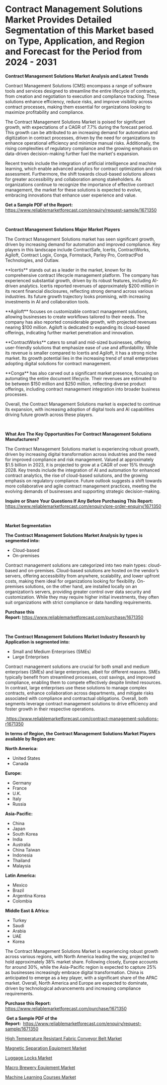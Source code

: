 <p><h1>Contract Management Solutions Market Provides Detailed Segmentation of this Market based on Type, Application, and Region and Forecast for the Period from 2024 - 2031</h1></p><p><strong>Contract Management Solutions Market Analysis and Latest Trends</strong></p>
<p><p>Contract Management Solutions (CMS) encompass a range of software tools and services designed to streamline the entire lifecycle of contracts, from creation and negotiation to execution and compliance tracking. These solutions enhance efficiency, reduce risks, and improve visibility across contract processes, making them essential for organizations looking to maximize profitability and compliance.</p><p>The Contract Management Solutions Market is poised for significant growth, with expectations of a CAGR of 7.7% during the forecast period. This growth can be attributed to an increasing demand for automation and digitization in contract processes, driven by the need for organizations to enhance operational efficiency and minimize manual risks. Additionally, the rising complexities of regulatory compliance and the growing emphasis on data-driven decision-making further fuel the market's expansion.</p><p>Recent trends include the integration of artificial intelligence and machine learning, which enable advanced analytics for contract optimization and risk assessment. Furthermore, the shift towards cloud-based solutions allows for greater accessibility and collaboration among stakeholders. As organizations continue to recognize the importance of effective contract management, the market for these solutions is expected to evolve, embracing innovations that enhance user experience and value.</p></p>
<p><strong>Get a Sample PDF of the Report:&nbsp;</strong> <a href="https://www.reliablemarketforecast.com/enquiry/request-sample/1671350?utm_campaign=1170&utm_medium=2&utm_source=Github&utm_content=ia&utm_term=20122024&utm_id=contract-management-solutions">https://www.reliablemarketforecast.com/enquiry/request-sample/1671350</a></p>
<p>&nbsp;</p>
<p><strong>Contract Management Solutions Major Market Players</strong></p>
<p><p>The Contract Management Solutions market has seen significant growth, driven by increasing demand for automation and improved compliance. Key players in this landscape include ContractSafe, Icertis, ContractWorks, Agiloft, Contract Logix, Conga, Formstack, Parley Pro, ContractPod Technologies, and Outlaw.</p><p>**Icertis** stands out as a leader in the market, known for its comprehensive contract lifecycle management platform. The company has experienced substantial growth, driven by its robust features, including AI-driven analytics. Icertis reported revenues of approximately $200 million in its recent financial disclosures, reflecting strong demand across various industries. Its future growth trajectory looks promising, with increasing investments in AI and collaboration tools.</p><p>**Agiloft** focuses on customizable contract management solutions, allowing businesses to create workflows tailored to their needs. The company has also reported considerable growth, with projected revenues nearing $100 million. Agiloft is dedicated to expanding its cloud-based offerings, indicating further market penetration and innovation.</p><p>**ContractWorks** caters to small and mid-sized businesses, offering user-friendly solutions that emphasize ease of use and affordability. While its revenue is smaller compared to Icertis and Agiloft, it has a strong niche market. Its growth potential lies in the increasing trend of small enterprises adopting digital solutions for contract management.</p><p>**Conga** has also carved out a significant market presence, focusing on automating the entire document lifecycle. Their revenues are estimated to be between $150 million and $250 million, reflecting diverse product offerings, including contract management integration into broader business processes.</p><p>Overall, the Contract Management Solutions market is expected to continue its expansion, with increasing adoption of digital tools and AI capabilities driving future growth across these players.</p></p>
<p>&nbsp;</p>
<p><strong>What Are The Key Opportunities For Contract Management Solutions Manufacturers?</strong></p>
<p><p>The Contract Management Solutions market is experiencing robust growth, driven by increasing digital transformation across industries and the need for improved compliance and risk management. Valued at approximately $1.5 billion in 2023, it is projected to grow at a CAGR of over 15% through 2028. Key trends include the integration of AI and automation for enhanced contract analytics, the rise of cloud-based solutions, and the growing emphasis on regulatory compliance. Future outlook suggests a shift towards more collaborative and agile contract management practices, meeting the evolving demands of businesses and supporting strategic decision-making.</p></p>
<p><strong>Inquire or Share Your Questions If Any Before Purchasing This Report:</strong> <a href="https://www.reliablemarketforecast.com/enquiry/pre-order-enquiry/1671350?utm_campaign=1170&utm_medium=2&utm_source=Github&utm_content=ia&utm_term=20122024&utm_id=contract-management-solutions">https://www.reliablemarketforecast.com/enquiry/pre-order-enquiry/1671350</a></p>
<p>&nbsp;</p>
<p><strong>Market Segmentation</strong></p>
<p><strong>The Contract Management Solutions Market Analysis by types is segmented into:</strong></p>
<p><ul><li>Cloud-based</li><li>On-premises</li></ul></p>
<p><p>Contract management solutions are categorized into two main types: cloud-based and on-premises. Cloud-based solutions are hosted on the vendor’s servers, offering accessibility from anywhere, scalability, and lower upfront costs, making them ideal for organizations looking for flexibility. On-premises solutions, on the other hand, are installed locally on an organization’s servers, providing greater control over data security and customization. While they may require higher initial investments, they often suit organizations with strict compliance or data handling requirements.</p></p>
<p><strong>Purchase this Report:&nbsp;</strong><a href="https://www.reliablemarketforecast.com/purchase/1671350?utm_campaign=1170&utm_medium=2&utm_source=Github&utm_content=ia&utm_term=20122024&utm_id=contract-management-solutions">https://www.reliablemarketforecast.com/purchase/1671350</a></p>
<p>&nbsp;</p>
<p><strong>The Contract Management Solutions Market Industry Research by Application is segmented into:</strong></p>
<p><ul><li>Small and Medium Enterprises (SMEs)</li><li>Large Enterprises</li></ul></p>
<p><p>Contract management solutions are crucial for both small and medium enterprises (SMEs) and large enterprises, albeit for different reasons. SMEs typically benefit from streamlined processes, cost savings, and improved compliance, enabling them to compete effectively despite limited resources. In contrast, large enterprises use these solutions to manage complex contracts, enhance collaboration across departments, and mitigate risks associated with compliance and contractual obligations. Overall, both segments leverage contract management solutions to drive efficiency and foster growth in their respective operations.</p></p>
<p><a href="https://www.reliablemarketforecast.com/contract-management-solutions-r1671350?utm_campaign=1170&utm_medium=2&utm_source=Github&utm_content=ia&utm_term=20122024&utm_id=contract-management-solutions">&nbsp;https://www.reliablemarketforecast.com/contract-management-solutions-r1671350</a></p>
<p><strong>In terms of Region, the Contract Management Solutions Market Players available by Region are:</strong></p>
<p>
    <p> <strong> North America: </strong>
        <ul>
            <li>United States</li>
            <li>Canada</li>
        </ul>
        </p> 
    <p> <strong> Europe: </strong>
        <ul>
            <li>Germany</li>
            <li>France</li>
            <li>U.K.</li>
            <li>Italy</li>
            <li>Russia</li>
        </ul>
        </p> 
    <p> <strong> Asia-Pacific: </strong>
        <ul>
            <li>China</li>
            <li>Japan</li>
            <li>South Korea</li>
            <li>India</li>
            <li>Australia</li>
            <li>China Taiwan</li>
            <li>Indonesia</li>
            <li>Thailand</li>
            <li>Malaysia</li>
        </ul>
        </p> 
    <p> <strong> Latin America: </strong>
        <ul>
            <li>Mexico</li>
            <li>Brazil</li>
            <li>Argentina Korea</li>
            <li>Colombia</li>
        </ul>
        </p> 
    <p> <strong> Middle East & Africa: </strong>
        <ul>
            <li>Turkey</li>
            <li>Saudi</li>
            <li>Arabia</li>
            <li>UAE</li>
            <li>Korea</li>
        </ul>
    </p>
    </p>
<p><p>The Contract Management Solutions Market is experiencing robust growth across various regions, with North America leading the way, projected to hold approximately 38% market share. Following closely, Europe accounts for around 30%, while the Asia-Pacific region is expected to capture 25% as businesses increasingly embrace digital transformation. China is anticipated to emerge as a key player, with a significant share of the APAC market. Overall, North America and Europe are expected to dominate, driven by technological advancements and increasing compliance requirements.</p></p>
<p><strong>Purchase this Report: </strong><a href="https://www.reliablemarketforecast.com/purchase/1671350?utm_campaign=1170&utm_medium=2&utm_source=Github&utm_content=ia&utm_term=20122024&utm_id=contract-management-solutions">https://www.reliablemarketforecast.com/purchase/1671350</a></p>
<p>&nbsp;<strong>Get a Sample PDF of the Report:&nbsp;&nbsp;</strong><a href="https://www.reliablemarketforecast.com/enquiry/request-sample/1671350?utm_campaign=1170&utm_medium=2&utm_source=Github&utm_content=ia&utm_term=20122024&utm_id=contract-management-solutions">https://www.reliablemarketforecast.com/enquiry/request-sample/1671350</a></p>
<p><strong></strong></p>
<p><p><a href="https://github.com/sofayahoo2023/Market-Research-Report-List-6/blob/main/high-temperature-resistant-fabric-conveyor-belt-market.md?utm_campaign=1170&utm_medium=2&utm_source=Github&utm_content=ia&utm_term=20122024&utm_id=contract-management-solutions">High Temperature Resistant Fabric Conveyor Belt Market</a></p><p><a href="https://www.linkedin.com/pulse/competitive-analysis-magnetic-separation-equipment-market-hx1je?utm_campaign=1170&utm_medium=2&utm_source=Github&utm_content=ia&utm_term=20122024&utm_id=contract-management-solutions">Magnetic Separation Equipment Market</a></p><p><a href="https://www.linkedin.com/pulse/insightful-luggage-locks-market-size-expected-cagr-8-during-gdire?utm_campaign=1170&utm_medium=2&utm_source=Github&utm_content=ia&utm_term=20122024&utm_id=contract-management-solutions">Luggage Locks Market</a></p><p><a href="https://www.linkedin.com/pulse/analysis-macro-brewery-equipment-market-fueled-growth-cagr-zn9se?utm_campaign=1170&utm_medium=2&utm_source=Github&utm_content=ia&utm_term=20122024&utm_id=contract-management-solutions">Macro Brewery Equipment Market</a></p><p><a href="https://www.linkedin.com/pulse/machine-learning-courses-ecosystem-mapping-innovation-value-chains-vwb9f?utm_campaign=1170&utm_medium=2&utm_source=Github&utm_content=ia&utm_term=20122024&utm_id=contract-management-solutions">Machine Learning Courses Market</a></p></p>